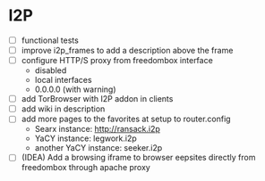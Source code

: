 # I2P
 
 - [ ] functional tests
 - [ ] improve i2p_frames to add a description above the frame
 - [ ] configure HTTP/S proxy from freedombox interface
   + disabled
   + local interfaces
   + 0.0.0.0 (with warning)
 - [ ] add TorBrowser with I2P addon in clients
 - [ ] add wiki in description
 - [ ] add more pages to the favorites at setup to router.config
    - Searx instance: http://ransack.i2p
    - YaCY instance: legwork.i2p
    - another YaCY instance: seeker.i2p
 - [ ] (IDEA) Add a browsing iframe to browser eepsites
       directly from freedombox through apache proxy
